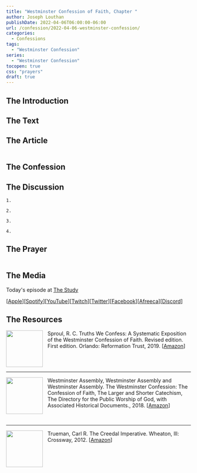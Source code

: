 ```yaml
---
title: "Westminster Confession of Faith, Chapter "
author: Joseph Louthan
publishDate: 2022-04-06T06:00:00-06:00
url: /confession/2022-04-06-westminster-confession/
categories:
  - Confessions
tags:
  - "Westminster Confession"
series:
  - "Westminster Confession"
tocopen: true
css: "prayers"
draft: true
---
```

## The Introduction



## The Text

<div style="page-break-after: always;"></div>

## The Article

```text

```

<div style="page-break-after: always;"></div>

## The Confession

### 

## The Discussion

```text
1. 
```

```text
2. 
```

```text
3. 
```

```text
4. 
```

## The Prayer

<div style='font-variant: small-caps;'>

</div>

```text

```

## The Media

Today's episode at [The Study](http://study.theologic.us/podcast/)

\[[Apple](https://podcasts.apple.com/us/podcast/the-study/id1557102127)\]\[[Spotify](https://open.spotify.com/show/0Xs5qsNvWePyRqcmtOTPkR)\]\[[YouTube](http://youtube.theologic.us)\]\[[Twitch](http://twitch.theologic.us)\]\[[Twitter](https://twitter.com/theologic_us)\]\[[Facebook](https://www.facebook.com/groups/462231051477464)\]\[[Afreeca](https://bj.afreecatv.com/theologicus)\]\[[Discord](http://discord.theologic.us)\]

## The Resources

<img src="https://images-na.ssl-images-amazon.com/images/I/91Ce5gPJWRL.jpg" align="left" width="100" style="padding-right: 10px" />Sproul, R. C. Truths We Confess: A Systematic Exposition of the Westminster Confession of Faith. Revised edition. First edition. Orlando: Reformation Trust, 2019. \[[Amazon](https://amzn.to/3tdrQyf)\]

&nbsp;  
&nbsp;

---
<img src="https://banneroftruth.org/us/wp-content/uploads/sites/2/2018/04/westminster-confession.jpg" align="left" width="100" style="padding-right: 10px" />Westminster Assembly, Westminster Assembly and Westminster Assembly. The Westminster Confession: The Confession of Faith, The Larger and Shorter Catechism, The Directory for the Public Worship of God, with Associated Historical Documents., 2018. \[[Amazon](https://amzn.to/34ok0az)\]

&nbsp;
&nbsp;

---

<img src="https://images-na.ssl-images-amazon.com/images/I/91dj-UoPpxL.jpg" align="left" width="100" style="padding-right: 10px" />Trueman, Carl R. The Creedal Imperative. Wheaton, Ill: Crossway, 2012. \[[Amazon](https://amzn.to/34gzOMl)\]

&nbsp;
&nbsp;

